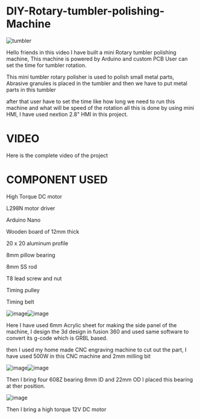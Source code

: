 # DIY-Rotary-tumbler-polishing-Machine

![tumbler](https://user-images.githubusercontent.com/19898602/141048286-8c61f946-ea0c-413c-9a6d-88d04a264b09.gif)


Hello friends in this video I have built a mini Rotary tumbler polishing machine,
This machine is powered by Arduino and custom PCB User can set the time for tumbler rotation.

This mini tumbler rotary polisher is used to polish small metal parts, 
Abrasive granules is placed in the tumbler and then we have to put metal parts in this tumbler

after that user have to set the time like how long we need to run this machine and what will be speed of the rotation
all this is done by using mini HMI, I have used nextion 2.8" HMI in this project.



# VIDEO
Here is the complete video of the project 


# COMPONENT USED

High Torque DC motor

L298N motor driver

Arduino Nano 

Wooden board of 12mm thick

20 x 20 aluminum profile

8mm pillow bearing

8mm SS rod

T8 lead screw and nut

Timing pulley

Timing belt




![image](https://user-images.githubusercontent.com/19898602/141048834-95fa2205-31fd-4398-8b7c-ad4614464d74.png)![image](https://user-images.githubusercontent.com/19898602/141048878-a23c2a07-cf42-4055-87de-3f1b3762aacb.png)

Here I have used 6mm Acrylic sheet for making the side panel of the machine, I design the 3d design in fusion 360 
and used same software to convert its g-code which is GRBL based.

then I used my home made CNC engraving machine to cut out the part, I have used 500W in this CNC machine and 2mm milling bit


![image](https://user-images.githubusercontent.com/19898602/141049188-6570581a-f294-4f31-91a8-b8011e5df353.png)![image](https://user-images.githubusercontent.com/19898602/141049239-88da6f02-5e2e-4f41-bdda-4ac19d85a05e.png)

Then I bring four 608Z bearing 8mm ID and 22mm OD I placed this bearing at ther position. 

![image](https://user-images.githubusercontent.com/19898602/141050556-62854910-083f-4826-9fa1-b47859dfeeb3.png)


Then I bring a high torque 12V DC motor 


